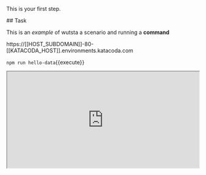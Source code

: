 This is your first step.

## Task

This is an _example_ of wutsta a scenario and running a **command**

https://[[HOST_SUBDOMAIN]]-80-[[KATACODA_HOST]].environments.katacoda.com

`npm run hello-data`{{execute}}


<iframe id="if1" width="100%" height="254" style="visibility:visible" src="http://www.google.com/custom?q=&btnG=Search"></iframe>